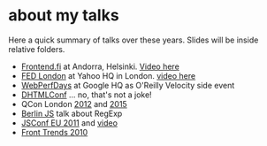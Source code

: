 about my talks
==============

Here a quick summary of talks over these years. Slides will be inside relative folders.

  * [Frontend.fi](http://frontend.fi/march-meetup-2015/) at Andorra, Helsinki. [Video here](https://www.youtube.com/watch?v=mT2wwXEVu94)
  * [FED London](http://www.eventbrite.co.uk/e/fed-london-sponsored-by-yahoo-registration-14767545125) at Yahoo HQ in London. [video here](https://www.youtube.com/watch?v=6tgbrN0vyec)
  * [WebPerfDays](http://www.webperfdays.org) at Google HQ as O'Reilly Velocity side event
  * [DHTMLConf](http://dhtmlconf.com) ... no, that's not a joke!
  * QCon London [2012](http://gotocon.com/london-2012/speaker/Andrea+Giammarchi) and [2015](http://qconlondon.com/london-2012/speaker/Andrea+Giammarchi)
  * [Berlin JS](http://berlinjs.org) talk about RegExp
  * [JSConf EU 2011](http://jsconf.eu/2011/buzz_it_for_real_the_tortuous.html) and [video](http://www.youtube.com/watch?v=kMxp2vdfjAY)
  * [Front Trends 2010](http://2010.front-trends.com/speakers#andrea-giammarchi)
